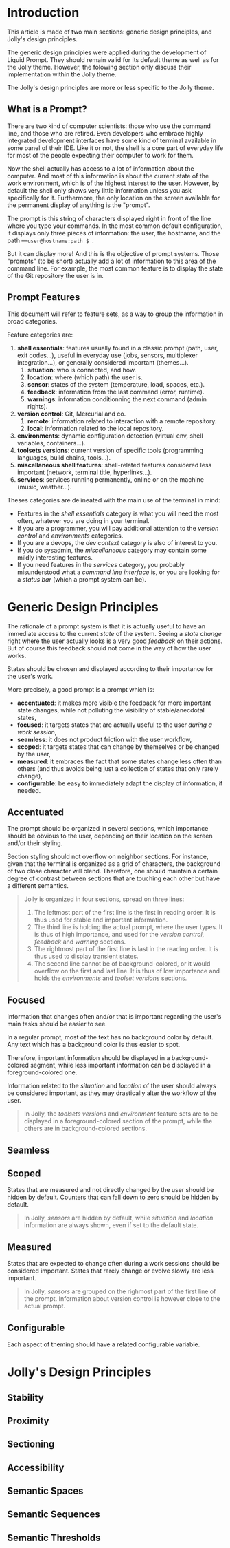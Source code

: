 
# Introduction



This article is made of two main sections: generic design principles,
and Jolly's design principles.

The generic design principles were applied during the development of Liquid Prompt.
They should remain valid for its default theme as well as for the Jolly theme.
However, the folowing section only discuss their implementation within the Jolly theme.

The Jolly's design principles are more or less specific to the Jolly theme.


## What is a Prompt?

There are two kind of computer scientists: those who use the command line,
and those who are retired. Even developers who embrace highly integrated development interfaces have some kind of terminal available in some panel of their IDE.
Like it or not, the shell is a core part of everyday life for most of the people expecting their computer to work for them.

Now the shell actually has access to a lot of information about the computer.
And most of this information is about the current state of the work environment,
which is of the highest interest to the user.
However, by default the shell only shows very little information unless you ask specifically for it.
Furthermore, the only location on the screen available for the permanent display of anything is the "prompt".

The prompt is this string of characters displayed right in front of the line where you type your commands.
In the most common default configuration, it displays only three pieces of information:
the user, the hostname, and the path —`user@hostname:path $ `.

But it can display more! And this is the objective of prompt systems.
Those "prompts" (to be short) actually add a lot of information to this area of the command line.
For example, the most common feature is to display the state of the Git repository the user is in.


## Prompt Features

This document will refer to feature sets,
as a way to group the information in broad categories.

Feature categories are:

1. **shell essentials**: features usually found in a classic prompt (path, user, exit codes…), useful in everyday use (jobs, sensors, multiplexer integration…), or generally considered important (themes…).
    1. **situation**: who is connected, and how.
    2. **location**: where (which path) the user is.
    3. **sensor**: states of the system (temperature, load, spaces, etc.).
    4. **feedback**: information from the last command (error, runtime).
    5. **warnings**: information conditionning the next command (admin rights).
2. **version control**: Git, Mercurial and co.
    1. **remote**: information related to interaction with a remote repository.
    2. **local**: information related to the local repository.
3. **environments**: dynamic configuration detection (virtual env, shell variables, containers…).
4. **toolsets versions**: current version of specific tools (programming languages, build chains, tools…).
5. **miscellaneous shell features**: shell-related features considered less important (network, terminal title, hyperlinks…).
6. **services**: services running permanently, online or on the machine (music, weather…).

Theses categories are delineated with the main use of the terminal in mind:

- Features in the *shell essentials* category is what you will need the most often, whatever you are doing in your terminal.
- If you are a programmer, you will pay additional attention to the *version control* and *environments* categories.
- If you are a devops, the *dev context* category is also of interest to you.
- If you do sysadmin, the *miscellaneous* category may contain some mildly interesting features.
- If you need features in the *services* category, you probably misunderstood what a *command line interface* is, or you are looking for a *status bar* (which a prompt system can be).


# Generic Design Principles

The rationale of a prompt system is that it is actually useful to have an immediate access to the current *state* of the system.
Seeing a *state change* right where the user actually looks is a very good *feedback* on their actions.
But of course this feedback should not come in the way of how the user works.

States should be chosen and displayed according to their importance for the user's work.

More precisely, a good prompt is a prompt which is:

- **accentuated**: it makes more visible the feedback for more important state changes, while not polluting the visibility of stable/anecdotal states,
- **focused**: it targets states that are actually useful to the user *during a work session*,
- **seamless**: it does not product friction with the user workflow,
- **scoped**: it targets states that can change by themselves or be changed by the user,
- **measured**: it embraces the fact that some states change less often than others (and thus avoids being just a collection of states that only rarely change),
- **configurable**: be easy to immediately adapt the display of information, if needed.


## Accentuated

The prompt should be organized in several sections, which importance should
be obvious to the user, depending on their location on the screen and/or their styling.

Section styling should not overflow on neighbor sections.
For instance, given that the terminal is organized as a grid of characters,
the background of two close character will blend.
Therefore, one should maintain a certain degree of contrast between sections
that are touching each other but have a different semantics.

> Jolly is organized in four sections, spread on three lines:
> 1. The leftmost part of the first line is the first in reading order.
>    It is thus used for stable and important information.
> 2. The third line is holding the actual prompt, where the user types.
>    It is thus of high importance, and used for the *version control*,
>    *feedback* and *warning* sections.
> 3. The rightmost part of the first line is last in the reading order.
>    It is thus used to display transient states.
> 4. The second line cannot be of background-colored, or it would overflow on
>    the first and last line. It is thus of low importance and holds the
>    *environments* and *toolset versions* sections.


## Focused

Information that changes often and/or that is important regarding the user's main tasks
should be easier to see.

In a regular prompt, most of the text has no background color by default.
Any text which has a background color is thus easier to spot.

Therefore, important information should be displayed in a background-colored segment,
while less important information can be displayed in a foreground-colored one.

Information related to the *situation* and *location* of the user should
always be considered important, as they may drastically alter the workflow of the user.

> In Jolly, the *toolsets versions* and *environment* feature sets are to be
> displayed in a foreground-colored section of the prompt,
> while the others are in background-colored sections.


## Seamless


## Scoped

States that are measured and not directly changed by the user should be hidden by default.
Counters that can fall down to zero should be hidden by default.

> In Jolly, *sensors* are hidden by default, while *situation* and *location*
> information are always shown, even if set to the default state.


## Measured

States that are expected to change often during a work sessions should be considered
important.
States that rarely change or evolve slowly are less important.

> In Jolly, *sensors* are grouped on the righmost part of the
> first line of the prompt.
> Information about version control is however close to the actual prompt.


## Configurable

Each aspect of theming should have a related configurable variable.


# Jolly's Design Principles

## Stability

## Proximity

## Sectioning

## Accessibility

## Semantic Spaces

## Semantic Sequences

## Semantic Thresholds


